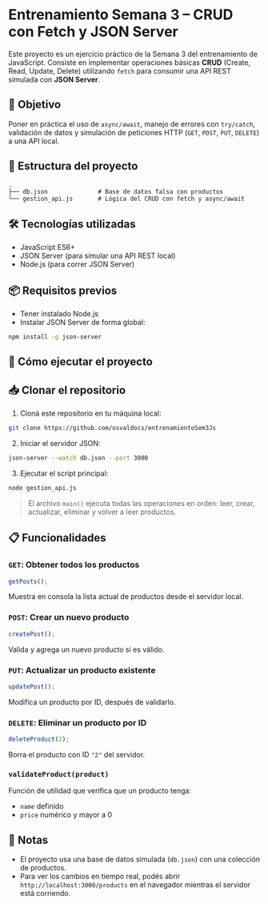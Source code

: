 # Entrenamiento Semana 3 – CRUD con Fetch y JSON Server

Este proyecto es un ejercicio práctico de la Semana 3 del entrenamiento de JavaScript. Consiste en implementar operaciones básicas **CRUD** (Create, Read, Update, Delete) utilizando `fetch` para consumir una API REST simulada con **JSON Server**.

## 🧠 Objetivo

Poner en práctica el uso de `async/await`, manejo de errores con `try/catch`, validación de datos y simulación de peticiones HTTP (`GET`, `POST`, `PUT`, `DELETE`) a una API local.

## 📁 Estructura del proyecto

```
.
├── db.json              # Base de datos falsa con productos
└── gestion_api.js       # Lógica del CRUD con fetch y async/await
```

## 🛠️ Tecnologías utilizadas

- JavaScript ES6+
- JSON Server (para simular una API REST local)
- Node.js (para correr JSON Server)

## 📦 Requisitos previos

- Tener instalado Node.js
- Instalar JSON Server de forma global:

```bash
npm install -g json-server
```

## 🚀 Cómo ejecutar el proyecto

## 📥 Clonar el repositorio

1. Cloná este repositorio en tu máquina local:

```bash
git clone https://github.com/osvaldocs/entrenamientoSem3Js
```
2. Iniciar el servidor JSON:

```bash
json-server --watch db.json --port 3000
```

3. Ejecutar el script principal:

```bash
node gestion_api.js
```

> El archivo `main()` ejecuta todas las operaciones en orden: leer, crear, actualizar, eliminar y volver a leer productos.

## 📋 Funcionalidades

### `GET`: Obtener todos los productos

```js
getPosts();
```

Muestra en consola la lista actual de productos desde el servidor local.

### `POST`: Crear un nuevo producto

```js
createPost();
```

Valida y agrega un nuevo producto si es válido.

### `PUT`: Actualizar un producto existente

```js
updatePost();
```

Modifica un producto por ID, después de validarlo.

### `DELETE`: Eliminar un producto por ID

```js
deleteProduct(2);
```

Borra el producto con ID `"2"` del servidor.

### `validateProduct(product)`

Función de utilidad que verifica que un producto tenga:
- `name` definido
- `price` numérico y mayor a 0

## 📌 Notas

- El proyecto usa una base de datos simulada (`db.json`) con una colección de productos.
- Para ver los cambios en tiempo real, podés abrir `http://localhost:3000/products` en el navegador mientras el servidor está corriendo.
